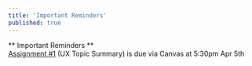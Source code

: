 ```yaml
---
title: 'Important Reminders'
published: true
---
```


<!--- Your important reminders content goes below here -->

** Important Reminders **  
[Assignment #1](https://canvas.sfu.ca/courses/25492/assignments/142519) (UX Topic Summary) is due via Canvas at 5:30pm Apr 5th
